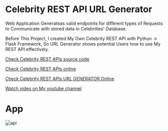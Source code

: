 # Celebrity REST API URL Generator
<p>Web Application Generateas valid endpoints for different types of Requests to Communicate with stored data in Celebrities' Database.</p>
<p>Before This Project, I created My Own Celebrity REST API with Python -> Flask Framework,  So URL Generator shows potential Users how to use My REST API effectively.</p>
<p><a href="">Check Celebrity REST APIs source code</a></p>
<p><a href="">Check Celebrity REST APIs online</a></p>
<p><a href="">Check Celebrity REST APIs URL GENERATOR Online</a></p>
<p><a href="">Watch video on My youtube channel</a></p>

# App
![api](https://user-images.githubusercontent.com/106172218/215205499-f505bc11-fb70-4cb3-ac0f-1c46d0e217c2.jpg)
